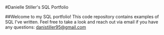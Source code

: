 #Danielle Stiller's SQL Portfolio

##Welcome to my SQL portfolio! This code repository contains examples of SQL I've written. Feel free to take a look and reach out via email if you have any questions: danistiller95@gmail.com
